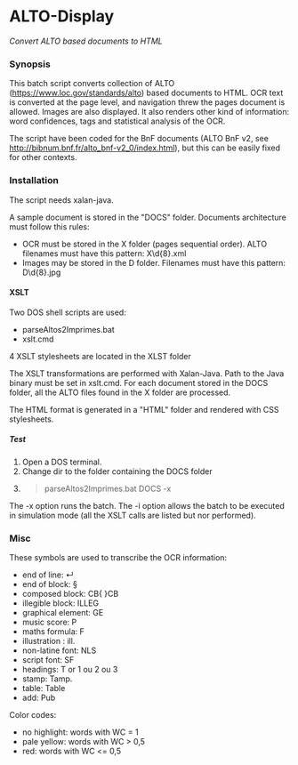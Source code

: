 # ALTO-Display
*Convert ALTO based documents to HTML*


### Synopsis
This batch script converts collection of ALTO (https://www.loc.gov/standards/alto) based documents to HTML. OCR text is converted at the page level, and navigation threw the pages document is allowed. Images are also displayed. It also renders other kind of information: word confidences, tags and statistical analysis of the OCR. 

The script have been coded for the BnF documents (ALTO BnF v2, see http://bibnum.bnf.fr/alto_bnf-v2_0/index.html), but this can be easily fixed for other contexts. 


### Installation
The script needs xalan-java.

A sample document is stored in the "DOCS" folder. 
Documents architecture must follow this rules:
- OCR must be stored in the X folder (pages sequential order). ALTO filenames must have this pattern: X\d{8}.xml
- Images may be stored in the D folder. Filenames must have this pattern: D\d{8}.jpg


#### XSLT
Two DOS shell scripts are used:
- parseAltos2Imprimes.bat
- xslt.cmd

4 XSLT stylesheets are located in the XLST folder

The XSLT transformations are performed with Xalan-Java. Path to the Java binary must be set in xslt.cmd.
For each document stored in the DOCS folder, all the ALTO files found in the X folder are processed.

The HTML format is generated in a "HTML" folder and rendered with CSS stylesheets.

##### Test
1. Open a DOS terminal.
2. Change dir to the folder containing the DOCS folder
3. >parseAltos2Imprimes.bat DOCS -x

The -x option runs the batch. The -i option allows the batch to be executed in simulation mode (all the XSLT calls are listed but nor performed).

### Misc
These symbols are used to transcribe the OCR information:
- end of line: ↵
- end of block: §
- composed block: CB{  }CB
- illegible block: ILLEG
- graphical element: GE 
- music score: P 
- maths formula: F 
- illustration : ill.
- non-latine font: NLS
- script font: SF
- headings: T  or  1  ou  2  ou  3 
- stamp: Tamp.
- table: Table
- add: Pub

Color codes:
- no highlight: words with WC = 1 
- pale yellow: words with  WC > 0,5 
- red: words with WC <= 0,5


